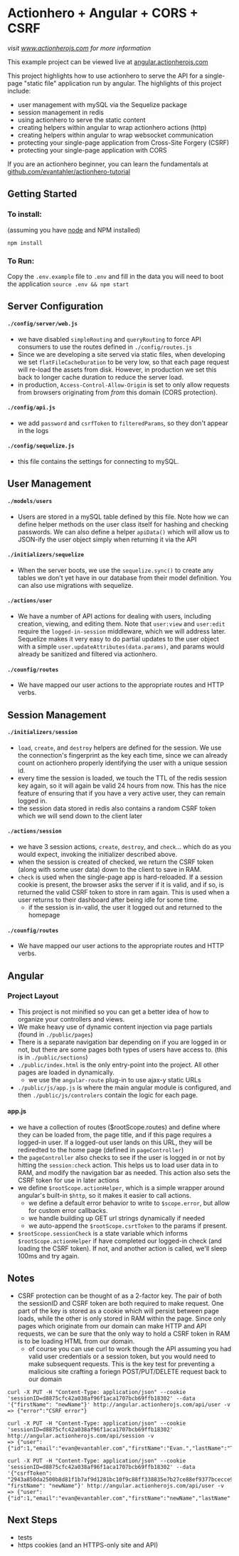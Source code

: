 # Actionhero + Angular + CORS + CSRF
*visit www.actionherojs.com for more information*

This example project can be viewed live at [angular.actionherojs.com](http://angular.actionherojs.com)

This project highlights how to use actionhero to serve the API for a single-page "static file" application run by angular.  The highlights of this project include:
- user management with mySQL via the Sequelize package
- session management in redis
- using actionhero to serve the static content
- creating helpers within angular to wrap actionhero actions (http)
- creating helpers within angular to wrap websocket communication
- protecting your single-page application from Cross-Site Forgery (CSRF)
- protecting your single-page application with CORS 

If you are an actionhero beginner, you can learn the fundamentals at [github.com/evantahler/actionhero-tutorial](https://github.com/evantahler/actionhero-tutorial)

## Getting Started

### To install:
(assuming you have [node](http://nodejs.org/) and NPM installed)

`npm install`

### To Run:
Copy the `.env.example` file to `.env` and fill in the data you will need to boot the application 
`source .env && npm start`

## Server Configuration

#### `./config/server/web.js`
- we have disabled `simpleRouting` and `queryRouting` to force API consumers to use the routes defined in `./config/routes.js`
- Since we are developing a site served via static files, when developing we set `flatFileCacheDuration` to be very low, so that each page request will re-load the assets from disk.  However, in production we set this back to longer cache duration to reduce the server load.
- in production, `Access-Control-Allow-Origin` is set to only allow requests from browsers originating from *from* this domain (CORS protection).

#### `./config/api.js`
- we add `password` and `csrfToken` to `filteredParams`, so they don't appear in the logs

#### `./config/sequelize.js`
- this file contains the settings for connecting to mySQL.

## User Management

#### `./models/users`
- Users are stored in a mySQL table defined by this file.  Note how we can define helper methods on the user class itself for hashing and checking passwords. We can also define a helper `apiData()` which will allow us to JSON-ify the user object simply when returning it via the API

#### `./initializers/sequelize`
- When the server boots, we use the `sequelize.sync()` to create any tables we don't yet have in our database from their model definition.  You can also use migrations with sequelize.

#### `./actions/user`
- We have a number of API actions for dealing with users, including creation, viewing, and editing them.  Note that `user:view` and `user:edit` require the `logged-in-session` middleware, which we will address later. Sequelize makes it very easy to do partial updates to the user object with a simple `user.updateAttributes(data.params)`, and params would already be sanitized and filtered via actionhero.

#### `./counfig/routes`
- We have mapped our user actions to the appropriate routes and HTTP verbs.

## Session Management

#### `./initializers/session`
- `load`, `create`, and `destroy` helpers are defined for the session.  We use the connection's fingerprint as the key each time, since we can already count on actionhero properly identifying the user with a unique session id.
- every time the session is loaded, we touch the TTL of the redis session key again, so it will again be valid 24 hours from now.  This has the nice feature of ensuring that if you have a very active user, they can remain logged in.
- the session data stored in redis also contains a random CSRF token which we will send down to the client later

#### `./actions/session`
- we have 3 session actions, `create`, `destroy`, and `check`... which do as you would expect, invoking the initializer described above. 
- when the session is created of checked, we return the CSRF token (along with some user data) down to the client to save in RAM.
- `check` is used when the single-page app is hard-reloaded.  If a session cookie is present, the browser asks the server if it is valid, and if so, is returned the valid CSRF token to store in ram again.  This is used when a user returns to their dashboard after being idle for some time.
  - if the session is in-valid, the user it logged out and returned to the homepage

#### `./counfig/routes`
- We have mapped our user actions to the appropriate routes and HTTP verbs.

## Angular

### Project Layout
- This project is not minified so you can get a better idea of how to organize your controllers and views.
- We make heavy use of dynamic content injection via page partials (found in `./public/pages`)
- There is a separate navigation bar depending on if you are logged in or not, but there are some pages both types of users have access to. (this is in `./public/sections`)
- `./public/index.html` is the only entry-point into the project.  All other pages are loaded in dynamically.
  - we use the `angular-route` plug-in to use ajax-y static URLs
- `./public/js/app.js` is where the main angular module is configured, and then `./public/js/controlers` contain the logic for each page.

#### app.js
- we have a collection of routes ($rootScope.routes) and define where they can be loaded from, the page title, and if this page requires a logged-in user.  If a logged-out user lands on this URL, they will be rediredted to the home page (defined in `pageController`)
- the `pageController` also checks to see if the user is logged in or not by hitting the `session:check` action.  This helps us to load user data in to RAM, and modify the navigation bar as needed. This action also sets the CSRF token for use in later actions
- we define `$rootScope.actionHelper`, which is a simple wrapper around angular's built-in `$http`, so it makes it easier to call actions.
  - we define a default error behavior to write to `$scope.error`, but allow for custom error callbacks. 
  - we handle building up GET url strings dynamically if needed
  - we auto-append the `$rootScope.csrtToken` to the params if present.
- `$rootScope.sessionCheck` is a state variable which informs `$rootScope.actionHelper` if have completed our logged-in check (and loading the CSRF token).  If not, and another action is called, we'll sleep 100ms and try again.  
 
## Notes

- CSRF protection can be thought of as a 2-factor key.  The pair of both the sessionID and CSRF token are both required to make request.  One part of the key is stored as a cookie which will persist between page loads, while the other is only stored in RAM within the page.  Since only pages which originate from our domain can make HTTP and API requests, we can be sure that the only way to hold a CSRF token in RAM is to be loading HTML from our domain.  
  - of course you can use curl to work though the API assuming you had valid user credentials or a session token, but you would need to make subsequent requests.  This is the key test for preventing a malicious site crafting a foriegn POST/PUT/DELETE request back to our domain

```
curl -X PUT -H "Content-Type: application/json" --cookie 'sessionID=d8875cfc42a038af96f1aca1707bcb69ffb18302' --data '{"firstName": "newName"}' http://angular.actionherojs.com/api/user -v
=> {"error":"CSRF error"}

curl -X PUT -H "Content-Type: application/json" --cookie 'sessionID=d8875cfc42a038af96f1aca1707bcb69ffb18302' http://angular.actionherojs.com/api/session -v
=> {"user":{"id":1,"email":"evan@evantahler.com","firstName":"Evan.","lastName":"Tahler"},"csrfToken":"2943a850da2500b8d81f1b7af9d1281bc10f9c88ff338835e7b27ce88ef9377bcecce90317aac72ded496f77b27fb8736b362781c707007cf4261f57680626d1","success":true}

curl -X PUT -H "Content-Type: application/json" --cookie 'sessionID=d8875cfc42a038af96f1aca1707bcb69ffb18302' --data '{"csrfToken": "2943a850da2500b8d81f1b7af9d1281bc10f9c88ff338835e7b27ce88ef9377bcecce90317aac72ded496f77b27fb8736b362781c707007cf4261f57680626d1", "firstName": "newName"}' http://angular.actionherojs.com/api/user -v
=> {"user":{"id":1,"email":"evan@evantahler.com","firstName":"newName","lastName":"Tahler"}}
```


## Next Steps
- tests
- https cookies (and an HTTPS-only site and API)